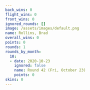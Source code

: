 ```yaml
---
back_wins: 0
flight_wins: 0
front_wins: 0
ignored_rounds: []
image: /assets/images/default.png
name: Rollins, Brad
overall_wins: 0
points: 0
rounds: 1
rounds_by_month:
  10:
  - date: 2020-10-23
    ignored: false
    name: Round 42 (Fri, October 23)
    points: 0
skins: 0
---
```

